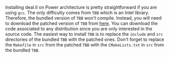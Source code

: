 Installing deal.II on Power architecture is pretty straightforward if you are using `gcc`. The only difficulty comes from `TBB` which is an Intel library. Therefore, the bundled version of `TBB` won't compile. Instead, you will need to download the patched version of `TBB` from [here](https://www.ibm.com/developerworks/community/wikis/home?lang=en#!/wiki/W51a7ffcf4dfd_4b40_9d82_446ebc23c550/page/IBM%20Advance%20Toolchain%20for%20PowerLinux%20Documentation?section=distros). You can download the code associated to any distribution since you are only interested in the source code. The easiest way to install `TBB` is to replace the `include` and `src` directories of the bundled `TBB` with the patched ones. Don't forget to replace the `Makefile` in `src` from the patched `TBB` with the `CMakeLists.txt` in `src` from the bundled `TBB`.